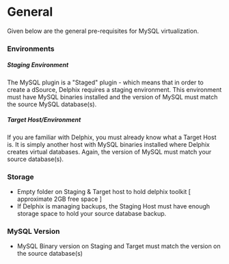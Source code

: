 # General

Given below are the general pre-requisites for MySQL virtualization.

### Environments
   
##### Staging Environment
   The MySQL plugin is a "Staged" plugin - which means that in order to create a dSource, Delphix requires a staging environment.
   This environment must have MySQL binaries installed and the version of MySQL must match the source MySQL database(s).

##### Target Host/Environment
 If you are familiar with Delphix, you must already know what a Target Host is.
 It is simply another host with MySQL binaries installed where Delphix creates virtual databases.
 Again, the version of MySQL must match your source database(s).

### Storage
- Empty folder on Staging & Target host to hold delphix toolkit [ approximate 2GB free space ]
- If Delphix is managing backups, the Staging Host must have enough storage space to hold your source database backup.

### MySQL Version
- MySQL Binary version on Staging and Target must match the version on the source database(s)



